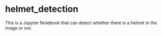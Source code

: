 # helmet_detection

This is a Jupyter Notebook that can detect whether there is a helmet in the image or not.
